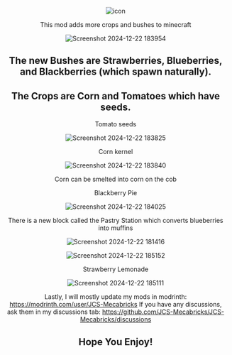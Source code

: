 <div align="center"><p>

  ![icon](https://github.com/user-attachments/assets/59c60667-b19d-4c76-86b6-373092b1dfcd)

This mod adds more crops and bushes to minecraft

![Screenshot 2024-12-22 183954](https://github.com/user-attachments/assets/d0d27c25-ed6f-409c-9bea-389e9b5d2a32)

## The new Bushes are Strawberries, Blueberries, and Blackberries (which spawn naturally).
## The Crops are Corn and Tomatoes which have seeds.

Tomato seeds

![Screenshot 2024-12-22 183825](https://github.com/user-attachments/assets/07d2deb1-05f6-484b-b56d-de504bd14056)

Corn kernel

![Screenshot 2024-12-22 183840](https://github.com/user-attachments/assets/b9d048d3-5773-426b-ae84-f1888a0e75e5)

Corn can be smelted into corn on the cob

Blackberry Pie

![Screenshot 2024-12-22 184025](https://github.com/user-attachments/assets/176fff27-16fa-45e1-99f8-e271f6c1fca2)

There is a new block called the Pastry Station which converts blueberries into muffins

![Screenshot 2024-12-22 181416](https://github.com/user-attachments/assets/48404baf-8bbf-4961-9bce-57014ce3b792)

![Screenshot 2024-12-22 185152](https://github.com/user-attachments/assets/ce1ddf81-4dc2-4501-b08d-f4d4f0032a1a)

Strawberry Lemonade

![Screenshot 2024-12-22 185111](https://github.com/user-attachments/assets/79505056-d55f-49c9-bbb1-17233223959d)


Lastly, I will mostly update my mods in modrinth: https://modrinth.com/user/JCS-Mecabricks
If you have any discussions, ask them in my discussions tab: https://github.com/JCS-Mecabricks/JCS-Mecabricks/discussions

## Hope You Enjoy!
